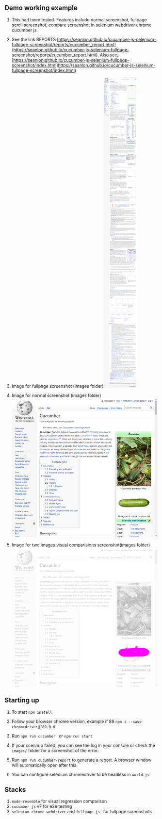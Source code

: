   
## Demo working example
 1. This had been tested. Features include normal screenshot, fullpage scroll screenshot, compare screenshot in selenium webdriver chrome cucumber js.
 2. See the link REPORTS  [https://seanlon.github.io/cucumber-js-selenium-fullpage-screenshot/reports/cucumber_report.html](https://seanlon.github.io/cucumber-js-selenium-fullpage-screenshot/reports/cucumber_report.html).  Also see, [https://seanlon.github.io/cucumber-js-selenium-fullpage-screenshot/index.html]https://seanlon.github.io/cucumber-js-selenium-fullpage-screenshot/index.html)  

 3. Image for fullpage screenshot (images folder)![alt text](https://github.com/seanlon/cucumber-js-selenium-fullpage-screenshot/blob/main/images/fullpage-screenshot.png?raw=true)
 4. Image for normal screenshot (images folder) ![alt text](https://github.com/seanlon/cucumber-js-selenium-fullpage-screenshot/blob/main/images/normal-screenshot.png?raw=true)
 5. Image for two images visual comparisions screenshot(images folder) ![alt text](https://github.com/seanlon/cucumber-js-selenium-fullpage-screenshot/blob/main/images/different-1-vs-2-screenshot.png?raw=true)
 
## Starting up
 1. To start `npm install`
 2. Follow your browser chrome version, example if 89 `npm i --save chromedriver@^89.0.0`
 3. Run `npm run cucumber ` or `npm run start`
 4. If your scenario failed, you can see the log in your console or check the `images/` folder for a screenshot of the error.
 5. Run `npm run cucumber-report` to generate a report. A browser window will automatically open after this.
 
 6. You can configure selenium chromedriver to be headless in `world.js`
## Stacks
 1. `node-resemble` for visual regression comparison
 2. `cucumber js` v7 for e2e testing
 3. `selenium chrome webdriver` and `fullpage js ` for fullpage screenshots

